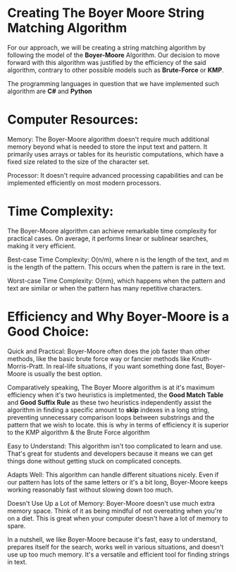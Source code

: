 # Creating The Boyer Moore String Matching Algorithm

For our approach, we will be creating a string matching algorithm by following the model of the **Boyer-Moore** Algorithm.
Our decision to move forward with this algorithm was justified by the efficiency of the said algorithm, contrary to other possible models such as **Brute-Force** or **KMP**.

The programming languages in question that we have implemented such algorithm are **C#** and **Python**


# Computer Resources:

Memory: The Boyer-Moore algorithm doesn't require much additional memory beyond what is needed to store the input text and pattern. It primarily uses arrays or tables for its heuristic computations, which have a fixed size related to the size of the character set.

Processor: It doesn't require advanced processing capabilities and can be implemented efficiently on most modern processors.

# Time Complexity:

The Boyer-Moore algorithm can achieve remarkable time complexity for practical cases. On average, it performs linear or sublinear searches, making it very efficient.

Best-case Time Complexity: O(n/m), where n is the length of the text, and m is the length of the pattern. This occurs when the pattern is rare in the text.

Worst-case Time Complexity: O(nm), which happens when the pattern and text are similar or when the pattern has many repetitive characters.

# Efficiency and Why Boyer-Moore is a Good Choice:

Quick and Practical: Boyer-Moore often does the job faster than other methods, like the basic brute force way or fancier methods like Knuth-Morris-Pratt. In real-life situations, if you want something done fast, Boyer-Moore is usually the best option.

Comparatively speaking, The Boyer Moore algorithm is at it's maximum efficiency when it's two heuristics is impletmented, the **Good Match Table** and **Good Suffix Rule** as these two heuristics independently assist the algorithm in finding a specific amount to **skip** indexes in a long string, preventing unnecessary comparison loops between substrings and the pattern that we wish to locate.
this is why in terms of efficiency it is superior to the KMP algorithm & the Brute Force algorithm

Easy to Understand: This algorithm isn't too complicated to learn and use. That's great for students and developers because it means we can get things done without getting stuck on complicated concepts.


Adapts Well: This algorithm can handle different situations nicely. Even if our pattern has lots of the same letters or it's a bit long, Boyer-Moore keeps working reasonably fast without slowing down too much.

Doesn't Use Up a Lot of Memory: Boyer-Moore doesn't use much extra memory space. Think of it as being mindful of not overeating when you're on a diet. This is great when your computer doesn't have a lot of memory to spare.

In a nutshell, we like Boyer-Moore because it's fast, easy to understand, prepares itself for the search, works well in various situations, and doesn't use up too much memory. It's a versatile and efficient tool for finding strings in text.
